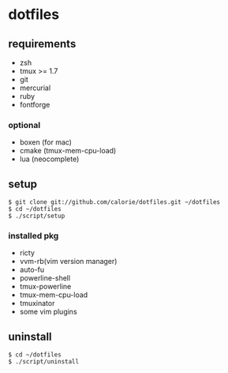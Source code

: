 dotfiles
========
## requirements

- zsh
- tmux >= 1.7
- git
- mercurial
- ruby
- fontforge

### optional

- boxen (for mac)
- cmake (tmux-mem-cpu-load)
- lua (neocomplete)

## setup

```
$ git clone git://github.com/calorie/dotfiles.git ~/dotfiles
$ cd ~/dotfiles
$ ./script/setup
```

### installed pkg

- ricty
- vvm-rb(vim version manager)
- auto-fu
- powerline-shell
- tmux-powerline
- tmux-mem-cpu-load
- tmuxinator
- some vim plugins

## uninstall

```
$ cd ~/dotfiles
$ ./script/uninstall
```

